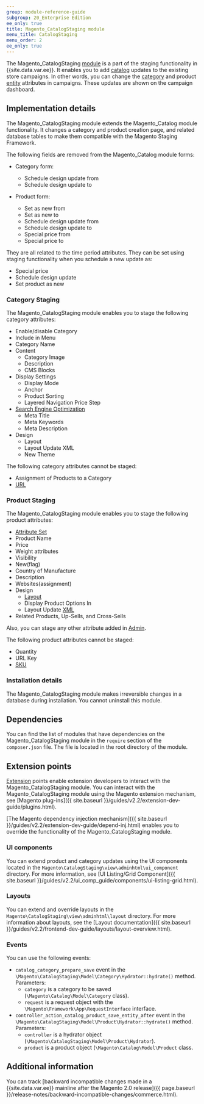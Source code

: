 ```yaml
---
group: module-reference-guide
subgroup: 20_Enterprise Edition
ee_only: true
title: Magento_CatalogStaging module
menu_title: CatalogStaging
menu_order: 2
ee_only: true
---
```


The Magento_CatalogStaging [module](https://glossary.magento.com/module) is a part of the staging functionality in {{site.data.var.ee}}. It enables you to add [catalog](https://glossary.magento.com/catalog) updates to the existing store campaigns. In other words, you can change the [category](https://glossary.magento.com/category) and product [entity](https://glossary.magento.com/entity) attributes in campaigns. These updates are shown on the campaign dashboard.

## Implementation details

The Magento_CatalogStaging module extends the Magento_Catalog module functionality. It changes a category and product creation page, and related database tables to make them compatible with the Magento Staging Framework.

The following fields are removed from the Magento_Catalog module forms:

-  Category form:
   -  Schedule design update from
   -  Schedule design update to

-  Product form:
   -  Set as new from
   -  Set as new to
   -  Schedule design update from
   -  Schedule design update to
   -  Special price from
   -  Special price to

They are all related to the time period attributes. They can be set using staging functionality when you schedule a new update as:

-  Special price
-  Schedule design update
-  Set product as new

### Category Staging

The Magento_CatalogStaging module enables you to stage the following category attributes:

-  Enable/disable Category
-  Include in Menu
-  Category Name
-  Content
   -  Category Image
   -  Description
   -  CMS Blocks
-  Display Settings
   -  Display Mode
   -  Anchor
   -  Product Sorting
   -  Layered Navigation Price Step
-  [Search Engine Optimization](https://glossary.magento.com/search-engine-optimization)
   -  Meta Title
   -  Meta Keywords
   -  Meta Description
-  Design
   -  Layout
   -  Layout Update XML
   -  New Theme

The following category attributes cannot be staged:

-  Assignment of Products to a Category
-  [URL](https://glossary.magento.com/url)

### Product Staging

The Magento_CatalogStaging module enables you to stage the following product attributes:

-  [Attribute Set](https://glossary.magento.com/attribute-set)
-  Product Name
-  Price
-  Weight attributes
-  Visibility
-  New(flag)
-  Country of Manufacture
-  Description
-  Websites(assignment)
-  Design
   -  [Layout](https://glossary.magento.com/layout)
   -  Display Product Options In
   -  Layout Update [XML](https://glossary.magento.com/xml)
-  Related Products, Up-Sells, and Cross-Sells

Also, you can stage any other attribute added in [Admin](https://glossary.magento.com/admin).

The following product attributes cannot be staged:

-  Quantity
-  URL Key
-  [SKU](https://glossary.magento.com/sku)

### Installation details

The Magento_CatalogStaging module makes irreversible changes in a database during installation. You cannot uninstall this module.

## Dependencies

You can find the list of modules that have dependencies on the Magento_CatalogStaging module in the `require` section of the `composer.json` file. The file is located in the root directory of the module.

## Extension points

[Extension](https://glossary.magento.com/extension) points enable extension developers to interact with the Magento_CatalogStaging module. You can interact with the Magento_CatalogStaging module using the Magento extension mechanism, see [Magento plug-ins]({{ site.baseurl }}/guides/v2.2/extension-dev-guide/plugins.html).

[The Magento dependency injection mechanism]({{ site.baseurl }}/guides/v2.2/extension-dev-guide/depend-inj.html) enables you to override the functionality of the Magento_CatalogStaging module.

### UI components

You can extend product and category updates using the UI components located in the `Magento\CatalogStaging\view\adminhtml\ui_component` directory. For more information, see [UI Listing/Grid Component]({{ site.baseurl }}/guides/v2.2/ui_comp_guide/components/ui-listing-grid.html).

### Layouts

You can extend and override layouts in the `Magento\CatalogStaging\view\adminhtml\layout` directory.
For more information about layouts, see the [Layout documentation]({{ site.baseurl }}/guides/v2.2/frontend-dev-guide/layouts/layout-overview.html).

### Events

You can use the following events:

-  `catalog_category_prepare_save` event in the `\Magento\CatalogStaging\Model\Category\Hydrator::hydrate()` method. Parameters:
   -  `category` is a category to be saved (`\Magento\Catalog\Model\Category` class).
   -  `request` is a request object with the `\Magento\Framework\App\RequestInterface` interface.
-  `controller_action_catalog_product_save_entity_after` event in the `\Magento\CatalogStaging\Model\Product\Hydrator::hydrate()` method. Parameters:
   -  `controller` is a hydrator object (`\Magento\CatalogStaging\Model\Product\Hydrator`).
   -  `product` is a product object (`\Magento\Catalog\Model\Product` class.

## Additional information

You can track [backward incompatible changes made in a {{site.data.var.ee}} mainline after the Magento 2.0 release]({{ page.baseurl }}/release-notes/backward-incompatible-changes/commerce.html).
